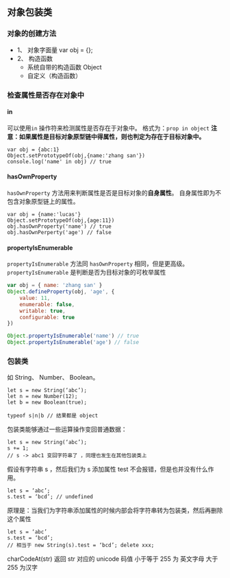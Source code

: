 ## 对象包装类

### 对象的创建方法

+ 1、 对象字面量  var obj = {};
+ 2、 构造函数
  + 系统自带的构造函数 Object
  + 自定义（构造函数）

### 检查属性是否存在对象中
#### in
可以使用`in` 操作符来检测属性是否存在于对象中。
格式为：`prop in object`
**注意：如果属性是目标对象原型链中得属性，则也判定为存在于目标对象中。**
```
var obj = {abc:1}
Object.setPrototypeOf(obj,{name:'zhang san'})
console.log('name' in obj) // true
```

#### hasOwnProperty
`hasOwnProperty` 方法用来判断属性是否是目标对象的**自身属性**。
自身属性即为不包含对象原型链上的属性。
```
var obj = {name:'lucas'}
Object.setPrototypeOf(obj,{age:11})
obj.hasOwnProperty('name') // true
obj.hasOwnPerperty('age') // false
```

#### propertyIsEnumerable
`propertyIsEnumerable` 方法同 `hasOwnProperty` 相同，但是更高级。`propertyIsEnumerable` 是判断是否为目标对象的可枚举属性
```js
var obj = { name: 'zhang san' }
Object.defineProperty(obj, 'age', {
    value: 11,
    enumerable: false,
    writable: true,
    configurable: true
})

Object.propertyIsEnumerable('name') // true
Object.propertyIsEnumerable('age') // false
```


### 包装类
如 String、 Number、 Boolean。
```
let s = new String(‘abc’);
let n = new Number(12);
let b = new Boolean(true);

typeof s|n|b // 结果都是 object
```
包装类能够通过一些运算操作变回普通数据：
```
let s = new String(‘abc’);
s += 1;
// s -> abc1 变回字符串了 ，同理也发生在其他包装类上
```
假设有字符串 s ，然后我们为 s 添加属性 test 不会报错，但是也并没有什么作用。
```
let s = ‘abc’;
s.test = ‘bcd’; // undefined
```
原理是：当我们为字符串添加属性的时候内部会将字符串转为包装类，然后再删除这个属性
```
let s = ‘abc’
s.test = ‘bcd’;
// 相当于 new String(s).test = ‘bcd’; delete xxx;
```

charCodeAt(str) 返回 str 对应的 unicode 码值  小于等于 255 为 英文字母 大于255 为汉字
